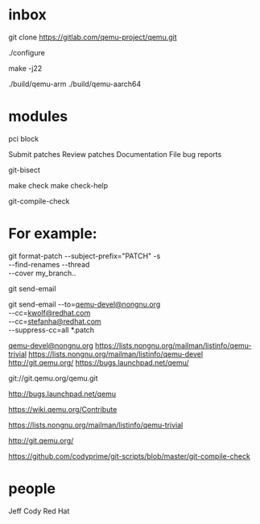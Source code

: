 
# inbox

git clone https://gitlab.com/qemu-project/qemu.git

./configure

make -j22

./build/qemu-arm
./build/qemu-aarch64


# modules

pci block

Submit patches
Review patches
Documentation
File bug reports

git-bisect

make check
make check-help


git-compile-check

# For example:
git format-patch --subject-prefix="PATCH" -s \
                 --find-renames --thread     \
                 --cover my_branch..


git send-email

git send-email --to=qemu-devel@nongnu.org \
               --cc=kwolf@redhat.com      \
               --cc=stefanha@redhat.com   \
               --suppress-cc=all *.patch


qemu-devel@nongnu.org
https://lists.nongnu.org/mailman/listinfo/qemu-trivial
https://lists.nongnu.org/mailman/listinfo/qemu-devel
http://git.qemu.org/
https://bugs.launchpad.net/qemu/

git://git.qemu.org/qemu.git

http://bugs.launchpad.net/qemu

https://wiki.qemu.org/Contribute

https://lists.nongnu.org/mailman/listinfo/qemu-trivial

http://git.qemu.org/

https://github.com/codyprime/git-scripts/blob/master/git-compile-check

# people

Jeff Cody Red Hat